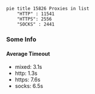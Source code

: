 
```mermaid
pie title 15826 Proxies in list
    "HTTP" : 11541
    "HTTPS": 2556
    "SOCKS" : 2441
```

### Some Info
#### Average Timeout

- mixed: 3.1s
- http: 1.3s
- https: 7.6s
- socks: 6.5s